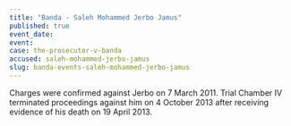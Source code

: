```yaml
---
title: "Banda - Saleh Mohammed Jerbo Jamus"
published: true
event_date:
event:
case: the-prosecutor-v-banda
accused: saleh-mohammed-jerbo-jamus
slug: banda-events-saleh-mohammed-jerbo-jamus
---
```


Charges were confirmed against Jerbo on 7 March 2011. Trial Chamber IV terminated proceedings against him on 4 October 2013 after receiving evidence of his death on 19 April 2013.

